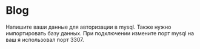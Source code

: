 # Blog

Напишите ваши данные для авторизации в mysql.
Также нужно импортировать базу данных.
При подключении измените порт mysql на ваш я использовал порт 3307.

